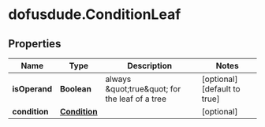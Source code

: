 # dofusdude.ConditionLeaf

## Properties

Name | Type | Description | Notes
------------ | ------------- | ------------- | -------------
**isOperand** | **Boolean** | always \&quot;true\&quot; for the leaf of a tree | [optional] [default to true]
**condition** | [**Condition**](Condition.md) |  | [optional] 


